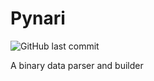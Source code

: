 # Pynari
![GitHub last commit](https://img.shields.io/github/last-commit/Temps233/pynari)

A binary data parser and builder 